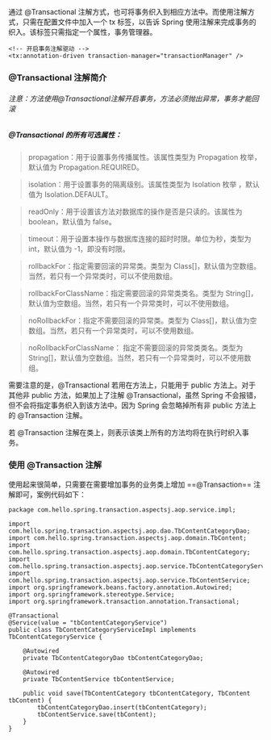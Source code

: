 通过 @Transactional 注解方式，也可将事务织入到相应方法中。而使用注解方式，只需在配置文件中加入一个 tx 标签，以告诉 Spring 使用注解来完成事务的织入。该标签只需指定一个属性，事务管理器。


```
<!-- 开启事务注解驱动 -->
<tx:annotation-driven transaction-manager="transactionManager" />
```

### @Transactional 注解简介
###### 注意：方法使用@Transactional注解开启事务，方法必须抛出异常，事务才能回滚
#####  @Transactional 的所有可选属性：



> propagation：用于设置事务传播属性。该属性类型为 Propagation 枚举，默认值为 Propagation.REQUIRED。

> isolation：用于设置事务的隔离级别。该属性类型为 Isolation 枚举 ，默认值为 Isolation.DEFAULT。

> readOnly：用于设置该方法对数据库的操作是否是只读的。该属性为 boolean，默认值为 false。

> timeout：用于设置本操作与数据库连接的超时时限。单位为秒，类型为 int，默认值为 -1，即没有时限。

> rollbackFor：指定需要回滚的异常类。类型为 Class[]，默认值为空数组。当然，若只有一个异常类时，可以不使用数组。

> rollbackForClassName：指定需要回滚的异常类类名。类型为 String[]，默认值为空数组。当然，若只有一个异常类时，可以不使用数组。

> noRollbackFor：指定不需要回滚的异常类。类型为 Class[]，默认值为空数组。当然，若只有一个异常类时，可以不使用数组。

> noRollbackForClassName： 指定不需要回滚的异常类类名。类型为 String[]，默认值为空数组。当然，若只有一个异常类时，可以不使用数组。

需要注意的是，@Transactional 若用在方法上，只能用于 public 方法上。对于其他非 public 方法，如果加上了注解 @Transactional，虽然 Spring 不会报错，但不会将指定事务织入到该方法中。因为 Spring 会忽略掉所有非 public 方法上的 @Transaction 注解。

若 @Transaction 注解在类上，则表示该类上所有的方法均将在执行时织入事务。

### 使用 @Transaction 注解

使用起来很简单，只需要在需要增加事务的业务类上增加 ==@Transaction== 注解即可，案例代码如下：


```
package com.hello.spring.transaction.aspectsj.aop.service.impl;

import com.hello.spring.transaction.aspectsj.aop.dao.TbContentCategoryDao;
import com.hello.spring.transaction.aspectsj.aop.domain.TbContent;
import com.hello.spring.transaction.aspectsj.aop.domain.TbContentCategory;
import com.hello.spring.transaction.aspectsj.aop.service.TbContentCategoryService;
import com.hello.spring.transaction.aspectsj.aop.service.TbContentService;
import org.springframework.beans.factory.annotation.Autowired;
import org.springframework.stereotype.Service;
import org.springframework.transaction.annotation.Transactional;

@Transactional
@Service(value = "tbContentCategoryService")
public class TbContentCategoryServiceImpl implements TbContentCategoryService {

    @Autowired
    private TbContentCategoryDao tbContentCategoryDao;

    @Autowired
    private TbContentService tbContentService;

    public void save(TbContentCategory tbContentCategory, TbContent tbContent) {
        tbContentCategoryDao.insert(tbContentCategory);
        tbContentService.save(tbContent);
    }
}
```
